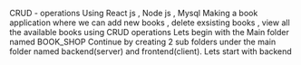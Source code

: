 CRUD - operations
Using React js , Node js , Mysql
Making a book application where we can add new books , delete exsisting books , view all the available books using CRUD operations
Lets begin with the Main folder named BOOK_SHOP 
Continue by creating 2 sub folders under the main folder named backend(server) and frontend(client).
Lets start with backend

